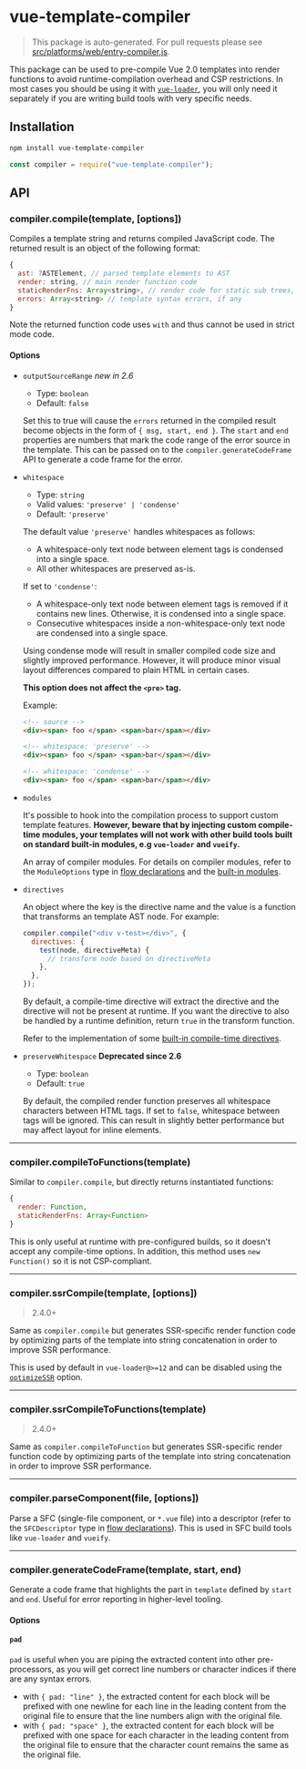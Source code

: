 # vue-template-compiler

> This package is auto-generated. For pull requests please see [src/platforms/web/entry-compiler.js](https://github.com/vuejs/vue/tree/dev/src/platforms/web/entry-compiler.js).

This package can be used to pre-compile Vue 2.0 templates into render functions to avoid runtime-compilation overhead and CSP restrictions. In most cases you should be using it with [`vue-loader`](https://github.com/vuejs/vue-loader), you will only need it separately if you are writing build tools with very specific needs.

## Installation

```bash
npm install vue-template-compiler
```

```js
const compiler = require("vue-template-compiler");
```

## API

### compiler.compile(template, [options])

Compiles a template string and returns compiled JavaScript code. The returned result is an object of the following format:

```js
{
  ast: ?ASTElement, // parsed template elements to AST
  render: string, // main render function code
  staticRenderFns: Array<string>, // render code for static sub trees, if any
  errors: Array<string> // template syntax errors, if any
}
```

Note the returned function code uses `with` and thus cannot be used in strict mode code.

#### Options

- `outputSourceRange` _new in 2.6_

  - Type: `boolean`
  - Default: `false`

  Set this to true will cause the `errors` returned in the compiled result become objects in the form of `{ msg, start, end }`. The `start` and `end` properties are numbers that mark the code range of the error source in the template. This can be passed on to the `compiler.generateCodeFrame` API to generate a code frame for the error.

- `whitespace`

  - Type: `string`
  - Valid values: `'preserve' | 'condense'`
  - Default: `'preserve'`

  The default value `'preserve'` handles whitespaces as follows:

  - A whitespace-only text node between element tags is condensed into a single space.
  - All other whitespaces are preserved as-is.

  If set to `'condense'`:

  - A whitespace-only text node between element tags is removed if it contains new lines. Otherwise, it is condensed into a single space.
  - Consecutive whitespaces inside a non-whitespace-only text node are condensed into a single space.

  Using condense mode will result in smaller compiled code size and slightly improved performance. However, it will produce minor visual layout differences compared to plain HTML in certain cases.

  **This option does not affect the `<pre>` tag.**

  Example:

  ```html
  <!-- source -->
  <div><span> foo </span> <span>bar</span></div>

  <!-- whitespace: 'preserve' -->
  <div><span> foo </span> <span>bar</span></div>

  <!-- whitespace: 'condense' -->
  <div><span> foo </span> <span>bar</span></div>
  ```

- `modules`

  It's possible to hook into the compilation process to support custom template features. **However, beware that by injecting custom compile-time modules, your templates will not work with other build tools built on standard built-in modules, e.g `vue-loader` and `vueify`.**

  An array of compiler modules. For details on compiler modules, refer to the `ModuleOptions` type in [flow declarations](https://github.com/vuejs/vue/blob/dev/flow/compiler.js#L47-L59) and the [built-in modules](https://github.com/vuejs/vue/tree/dev/src/platforms/web/compiler/modules).

- `directives`

  An object where the key is the directive name and the value is a function that transforms an template AST node. For example:

  ```js
  compiler.compile("<div v-test></div>", {
    directives: {
      test(node, directiveMeta) {
        // transform node based on directiveMeta
      },
    },
  });
  ```

  By default, a compile-time directive will extract the directive and the directive will not be present at runtime. If you want the directive to also be handled by a runtime definition, return `true` in the transform function.

  Refer to the implementation of some [built-in compile-time directives](https://github.com/vuejs/vue/tree/dev/src/platforms/web/compiler/directives).

- `preserveWhitespace` **Deprecated since 2.6**

  - Type: `boolean`
  - Default: `true`

  By default, the compiled render function preserves all whitespace characters between HTML tags. If set to `false`, whitespace between tags will be ignored. This can result in slightly better performance but may affect layout for inline elements.

---

### compiler.compileToFunctions(template)

Similar to `compiler.compile`, but directly returns instantiated functions:

```js
{
  render: Function,
  staticRenderFns: Array<Function>
}
```

This is only useful at runtime with pre-configured builds, so it doesn't accept any compile-time options. In addition, this method uses `new Function()` so it is not CSP-compliant.

---

### compiler.ssrCompile(template, [options])

> 2.4.0+

Same as `compiler.compile` but generates SSR-specific render function code by optimizing parts of the template into string concatenation in order to improve SSR performance.

This is used by default in `vue-loader@>=12` and can be disabled using the [`optimizeSSR`](https://vue-loader.vuejs.org/en/options.html#optimizessr) option.

---

### compiler.ssrCompileToFunctions(template)

> 2.4.0+

Same as `compiler.compileToFunction` but generates SSR-specific render function code by optimizing parts of the template into string concatenation in order to improve SSR performance.

---

### compiler.parseComponent(file, [options])

Parse a SFC (single-file component, or `*.vue` file) into a descriptor (refer to the `SFCDescriptor` type in [flow declarations](https://github.com/vuejs/vue/blob/dev/flow/compiler.js)). This is used in SFC build tools like `vue-loader` and `vueify`.

---

### compiler.generateCodeFrame(template, start, end)

Generate a code frame that highlights the part in `template` defined by `start` and `end`. Useful for error reporting in higher-level tooling.

#### Options

#### `pad`

`pad` is useful when you are piping the extracted content into other pre-processors, as you will get correct line numbers or character indices if there are any syntax errors.

- with `{ pad: "line" }`, the extracted content for each block will be prefixed with one newline for each line in the leading content from the original file to ensure that the line numbers align with the original file.
- with `{ pad: "space" }`, the extracted content for each block will be prefixed with one space for each character in the leading content from the original file to ensure that the character count remains the same as the original file.
